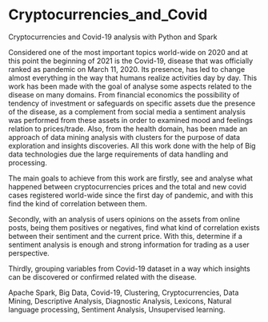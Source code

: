 # Cryptocurrencies_and_Covid
Cryptocurrencies and Covid-19 analysis with Python and Spark 



Considered one of the most important topics world-wide on 2020 and at this point the beginning of 2021 is
the Covid-19, disease that was officially ranked as pandemic on March 11, 2020. Its presence, has led to change almost
everything in the way that humans realize activities day by day. This work has been made with the goal of analyse some
aspects related to the disease on many domains. From financial economics the possibility of tendency of investment or
safeguards on specific assets due the presence of the disease, as a complement from social media a sentiment analysis
was performed from these assets in order to examined mood and feelings relation to prices/trade. Also, from the health
domain, has been made an approach of data mining analysis with clusters for the purpose of data exploration and insights
discoveries. All this work done with the help of Big data technologies due the large requirements of data handling and
processing.

The main goals to achieve from this work are firstly, see and
analyse what happened between cryptocurrencies prices and
the total and new covid cases registered world-wide since the
first day of pandemic, and with this find the kind of correlation
between them.

Secondly, with an analysis of users opinions on the assets
from online posts, being them positives or negatives, find what
kind of correlation exists between their sentiment and the
current price. With this, determine if a sentiment analysis is
enough and strong information for trading as a user perspective. 

Thirdly, grouping variables from Covid-19 dataset in a
way which insights can be discovered or confirmed related
with the disease.


Apache Spark, Big Data, Covid-19, Clustering, Cryptocurrencies, Data Mining, Descriptive Analysis,
Diagnostic Analysis, Lexicons, Natural language processing, Sentiment Analysis, Unsupervised learning.
